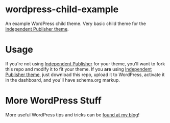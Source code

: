 wordpress-child-example
=======================

An example WordPress child theme. Very basic child theme for the [Independent Publisher theme](https://github.com/raamdev/independent-publisher).


Usage
=====

If you're not using [Independent Publisher](https://github.com/raamdev/independent-publisher) for your theme, you'll want to fork this repo and modify it to fit your theme. If you **are** using [Independent Publisher theme](https://github.com/raamdev/independent-publisher), just download this repo, upload it to WordPress, activate it in the dashboard, and you'll have schema.org markup.


More WordPress Stuff
=================================================

More useful WordPress tips and tricks can be [found at my blog](http://longren.io/tag/wordpress/)!